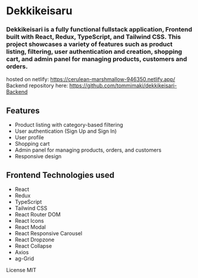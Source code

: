 # Dekkikeisaru

### Dekkikeisari is a fully functional fullstack application, Frontend built with React, Redux, TypeScript, and Tailwind CSS. This project showcases a variety of features such as product listing, filtering, user authentication and creation, shopping cart, and admin panel for managing products, customers and orders.

hosted on netlify: https://cerulean-marshmallow-946350.netlify.app/ <br/>
Backend repository here: https://github.com/tommimaki/dekkikeisari-Backend

## Features

- Product listing with category-based filtering
- User authentication (Sign Up and Sign In)
- User profile
- Shopping cart
- Admin panel for managing products, orders, and customers
- Responsive design

## Frontend Technologies used

- React
- Redux
- TypeScript
- Tailwind CSS
- React Router DOM
- React Icons
- React Modal
- React Responsive Carousel
- React Dropzone
- React Collapse
- Axios
- ag-Grid



License
MIT


